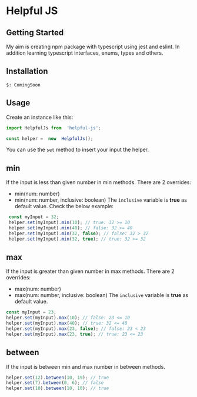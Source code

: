 # Helpful JS
## Getting Started
My aim is creating npm package with typescript using jest and eslint. In addition learning typescript interfaces, enums, types and others.

Installation
----
```
$: ComingSoon
```
Usage
--
Create an instance like this:
``` js 
import HelpfulJs from  'helpful-js';

const helper =  new  HelpfulJs();
```
You can use the <code>set</code> method to insert your input the helper. 

## min 
If the input is less than given number in min methods.
There are 2 overrides:
* min(num: number)
* min(num: number, inclusive: boolean)
The <code>inclusive</code> variable is <b>true</b> as default value.
Check the below example:
``` js
 const myInput = 32;
 helper.set(myInput).min(10); // true: 32 >= 10
 helper.set(myInput).min(40); // false: 32 >= 40
 helper.set(myInput).min(32, false); // false: 32 > 32
 helper.set(myInput).min(32, true); // true: 32 >= 32
```
## max
If the input is greater than given number in max methods.
There are 2 overrides:
* max(num: number)
* max(num: number, inclusive: boolean)
The <code>inclusive</code> variable is <b>true</b> as default value.

``` js
const myInput = 23;
helper.set(myInput).max(10); // false: 23 <= 10
helper.set(myInput).max(40); // true: 32 <= 40
helper.set(myInput).max(23, false); // false: 23 < 23
helper.set(myInput).max(23, true); // true: 23 <= 23
```

## between
If the input is between min and max number in between methods.
``` js
helper.set(12).between(10, 19); // true
helper.set(7).between(0, 6); // false
helper.set(10).between(10, 10); // true
```